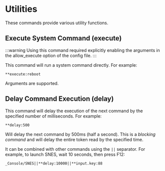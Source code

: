 # Utilities

These commands provide various utility functions.

## Execute System Command (execute)

:::warning
Using this command required explicitly enabling the arguments in the allow_execute option of the config file.
:::

This command will run a system command directly. For example:

```
**execute:reboot
```

Arguments are supported.

## Delay Command Execution (delay)

This command will delay the execution of the next command by the specified number of milliseconds. For example:

```
**delay:500
```

Will delay the next command by 500ms (half a second). This is a _blocking command_ and will delay the entire token read by the specified time.

It can be combined with other commands using the `||` separator. For example, to launch SNES, wait 10 seconds, then press F12:

```
_Console/SNES||**delay:10000||**input.key:88
```
